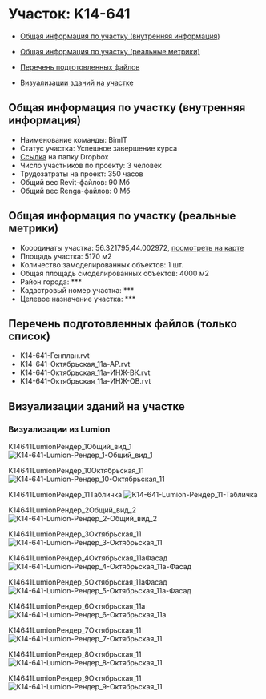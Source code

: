 # Участок: K14-641

* [Общая информация по участку (внутренняя информация)](#Chapter1)

* [Общая информация по участку (реальные метрики)](#Chapter2)

* [Перечень подготовленных файлов](#Chapter3)

* [Визуализации зданий на участке](#Chapter6)

## <a id="Chapter1"></a> Общая информация по участку (внутренняя информация)
+ Наименование команды: BimIT
+ Статус участка: Успешное завершение курса
+ [Ссылка](https://www.dropbox.com/sh/wvvgv1nw1iqred9/AABq-ZvkNIK2bbDK-DwEKxvna/K14_641?dl=0) на папку Dropbox
+ Число участников по проекту: 3 человек
+ Трудозатраты на проект: 350 часов
+ Общий вес Revit-файлов: 90 Мб
+ Общий вес Renga-файлов: 0 Мб
## <a id="Chapter2"></a> Общая информация по участку (реальные метрики)
+ Координаты участка: 56.321795,44.002972, [посмотреть на карте](https://yandex.ru/maps/47/nizhny-novgorod/?ll=44.002972%2C56.321795&z=19)
+ Площадь участка: 5170 м2
+ Количество замоделированных объектов: 1 шт.
+ Общая площадь смоделированных объектов: 4000 м2
+ Район города: *** 
+ Кадастровый номер участка: *** 
+ Целевое назначение участка: *** 
## <a id="Chapter3"></a> Перечень подготовленных файлов (только список)
+ K14-641-Генплан.rvt
+ K14-641-Октябрьская_11а-АР.rvt
+ K14-641-Октябрьская_11а-ИНЖ-ВК.rvt
+ K14-641-Октябрьская_11а-ИНЖ-ОВ.rvt
## <a id="Chapter6"></a> Визуализации зданий на участке
### Визуализации из Lumion
К14641LumionРендер_1Общий_вид_1
![К14-641-Lumion-Рендер_1-Общий_вид_1](/Images/K14_641/К14-641-Lumion-Рендер_1-Общий_вид_1_Compressed.jpg)

К14641LumionРендер_10Октябрьская_11
![К14-641-Lumion-Рендер_10-Октябрьская_11](/Images/K14_641/К14-641-Lumion-Рендер_10-Октябрьская_11_Compressed.jpg)

К14641LumionРендер_11Табличка
![К14-641-Lumion-Рендер_11-Табличка](/Images/K14_641/К14-641-Lumion-Рендер_11-Табличка_Compressed.jpg)

К14641LumionРендер_2Общий_вид_2
![К14-641-Lumion-Рендер_2-Общий_вид_2](/Images/K14_641/К14-641-Lumion-Рендер_2-Общий_вид_2_Compressed.jpg)

К14641LumionРендер_3Октябрьская_11
![К14-641-Lumion-Рендер_3-Октябрьская_11](/Images/K14_641/К14-641-Lumion-Рендер_3-Октябрьская_11_Compressed.jpg)

К14641LumionРендер_4Октябрьская_11аФасад
![К14-641-Lumion-Рендер_4-Октябрьская_11а-Фасад](/Images/K14_641/К14-641-Lumion-Рендер_4-Октябрьская_11а-Фасад_Compressed.jpg)

К14641LumionРендер_5Октябрьская_11аФасад
![К14-641-Lumion-Рендер_5-Октябрьская_11а-Фасад](/Images/K14_641/К14-641-Lumion-Рендер_5-Октябрьская_11а-Фасад_Compressed.jpg)

К14641LumionРендер_6Октябрьская_11а
![К14-641-Lumion-Рендер_6-Октябрьская_11а](/Images/K14_641/К14-641-Lumion-Рендер_6-Октябрьская_11а_Compressed.jpg)

К14641LumionРендер_7Октябрьская_11
![К14-641-Lumion-Рендер_7-Октябрьская_11](/Images/K14_641/К14-641-Lumion-Рендер_7-Октябрьская_11_Compressed.jpg)

К14641LumionРендер_8Октябрьская_11
![К14-641-Lumion-Рендер_8-Октябрьская_11](/Images/K14_641/К14-641-Lumion-Рендер_8-Октябрьская_11_Compressed.jpg)

К14641LumionРендер_9Октябрьская_11
![К14-641-Lumion-Рендер_9-Октябрьская_11](/Images/K14_641/К14-641-Lumion-Рендер_9-Октябрьская_11_Compressed.jpg)


